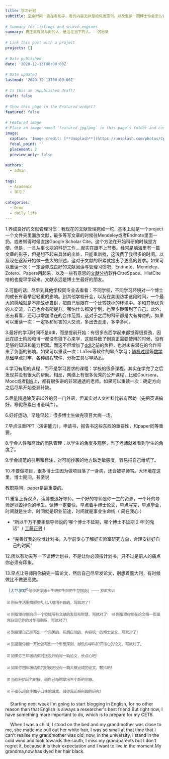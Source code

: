 ```yaml
---
title: 学习计划
subtitle: 空余时间一直在看知乎，看的内容无非是如何发顶刊，以及重读一回博士你会怎么做。根据这些知乎大佬的经验总结几点东西。这其实不是计划，而是后面阶段学习的原则。（计划很难被坚持，而原则的坚守只有做出决定的一瞬）

# Summary for listings and search engines
summary: 真正具有灵与肉的人，是活在当下的人。--沉思录

# Link this post with a project
projects: []

# Date published
date: '2020-12-13T00:00:00Z'

# Date updated
lastmod: '2020-12-13T00:00:00Z'

# Is this an unpublished draft?
draft: false

# Show this page in the Featured widget?
featured: false

# Featured image
# Place an image named `featured.jpg/png` in this page's folder and customize its options here.
image:
  caption: 'Image credit: [**Unsplash**](https://unsplash.com/photos/CpkOjOcXdUY)'
  focal_point: ''
  placement: 2
  preview_only: false

authors:
  - admin

tags:
  - Academic
  - 学习？

categories:
  - Demo
  - daily life
---
```






1.养成良好的文献管理习惯：我现在的文献管理宛如一坨...基本上就是一个project一个文件夹里面放文献，最多等写文章的时候往Mendeley或者Endnote里面一扔，或者懒得时候直接Google Scholar Cite。这个方法在开始科研的时候是方便。但是，一旦从事长期的科研工作....就实在跟不上节奏。经常是脑海里有一篇文章的影子，但是想不起来具体的出处，只能重新找，这浪费了我很多的时间。以及现在逐渐开始做一些大的综述，这对于文献的积累就提出了更高的要求。如果可以重读一次：一定会养成良好的文献阅读与管理习惯吧，Endnote、Mendeley、Zotero、Papers用起来，以及一些有意思的[文献分析](https://www.zhihu.com/search?q=%E6%96%87%E7%8C%AE%E5%88%86%E6%9E%90&search_source=Entity&hybrid_search_source=Entity&hybrid_search_extra=%7B%22sourceType%22%3A%22answer%22%2C%22sourceId%22%3A855238064%7D)软件CitreSpace、HistCite啥的也提早学起来。文献永远是博士生最好的朋友。



2.可能的话，尽早到其他学校同专业去看看：不同学校，不同学习环境对一个博士的成长有着举足轻重的影响。到其他学校开会，以及在美国访学这段时间，一个最大的感触就是不能[故步自封](https://www.zhihu.com/search?q=%E6%95%85%E6%AD%A5%E8%87%AA%E5%B0%81&search_source=Entity&hybrid_search_source=Entity&hybrid_search_extra=%7B%22sourceType%22%3A%22answer%22%2C%22sourceId%22%3A855238064%7D)，把自己局限在一个比较狭小的环境中。多和其他优秀的人交流，自己也会有所提升。哪怕什么都没学到，也至少鞭策到了自己。此外，出去看看，还可以增加潜在的合作范围，这对于之后的科研都是大有裨益的。如果可以重读一次：一定多和厉害的人交流，多出去走走，多学多问。



3.最好的学习时间不是ddl，而是提前开始：有很多东西学起来都觉得很费劲，因此在硕士阶段和博一都没有狠下心来学，这就导致了到真正需要使用的时候，没有足够的知识和能力积累。而这不但增加了[ddl](https://www.zhihu.com/search?q=ddl&search_source=Entity&hybrid_search_source=Entity&hybrid_search_extra=%7B%22sourceType%22%3A%22answer%22%2C%22sourceId%22%3A855238064%7D)之前的负担，也对未来潜在的合作带来了负面的影响。如果可以重读一次：LaTex等软件的早点学习；[随机过程](https://www.zhihu.com/search?q=%E9%9A%8F%E6%9C%BA%E8%BF%87%E7%A8%8B&search_source=Entity&hybrid_search_source=Entity&hybrid_search_extra=%7B%22sourceType%22%3A%22answer%22%2C%22sourceId%22%3A855238064%7D)等[数学基础](https://www.zhihu.com/search?q=%E6%95%B0%E5%AD%A6%E5%9F%BA%E7%A1%80&search_source=Entity&hybrid_search_source=Entity&hybrid_search_extra=%7B%22sourceType%22%3A%22answer%22%2C%22sourceId%22%3A855238064%7D)早点打牢，各种编程软件、分析工具尽早熟悉。

4.学习有用的课程，而不是学习要求的课程：学校的很多课程，其实在学完了之后发现并没有很大的帮助。相反，网络上有很多优秀的公开课程，比如Coursera，Mooc或者[B站](https://www.zhihu.com/search?q=B%E7%AB%99&search_source=Entity&hybrid_search_source=Entity&hybrid_search_extra=%7B%22sourceType%22%3A%22answer%22%2C%22sourceId%22%3A855238064%7D)上，都有很多讲的非常通透的老师。如果可以重读一次：确定方向之后尽早开始查漏补缺。



5.尽量精通除英语以外的另一门外语，但其实对人文社科比较有帮助（先把英语搞好，寒假积累日语语料库）。

6.好好运动，早睡早起：很多博士生做完项目大病一场。

7.早点注重PPT（演讲能力），申请书，报告书这些东西的重要性，和paper同等重要。

8.学会人性和高效的团队管理：以学生的角度多观察，当了老师就难看到学生的角度了。

9.学会规范的引用和标注，对可能抄袭的地方缺乏敏感度，容易把自己给坑了。

10.不要做项目，很多博士生因为做项目落了一身病，还会被导师骂。大环境在这里，博士期间，甚至说

教职期间，paper是最重要的。

11.重复上诉观点，读博要选好导师。一个好的导师是你一生的资源，一个坏的导师足以毁掉你的半生。读博一定要快。早点着手博士论文，早点写完，早点毕业，时间就是生命，时间就是职业前途，时间就是事业生命线（ 简在我心 ）

* “所以千万不要相信导师说的‘哪个博士不延期，哪个博士不延期 2 年’的鬼话”（ [工藤正男](https://www.zhihu.com/search?q=%E5%B7%A5%E8%97%A4%E6%AD%A3%E7%94%B7&search_source=Entity&hybrid_search_source=Entity&hybrid_search_extra=%7B%22sourceType%22%3A%22answer%22%2C%22sourceId%22%3A2271406858%7D) ）  

* “完善好我的攻博计划书，入学前专心了解好实验室研究方向，合理安排好自己的时间”

12.所以有功夫写一下读博计划书，不是让你必须按计划书，只不过是前人的痛点你必须有印象。

13.早点让导师陪你搞完一篇论文，然后自己尽早发论文，别想着鳖大刊，有时候做比不做更高效。

<img title="" src="1.jpg" alt="" style="zoom:67%;" data-align="center">

    Starting next week I'm going to start blogging in English, for no other reason than that English is always a researcher's best friend.But right now, I have something more important to do, which is to prepare for my CET6.



    When I was a child, I stood on the bed and my grandmother was close to me, she made me pull out her white hair, I was so small at that time that I can't realise my grandmother was old, now, in the university, I stand in the cold wind and look towards the south, I miss my grandparents but I don't regret it, because it is their expectation and I want to live in the moment.My grandma,now,has dyed her hair black.




